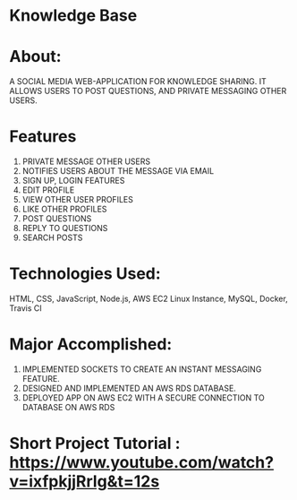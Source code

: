 # Knowledge Base
# About: 
  A SOCIAL MEDIA WEB-APPLICATION FOR KNOWLEDGE SHARING. IT ALLOWS USERS TO POST QUESTIONS, AND PRIVATE
  MESSAGING OTHER USERS.

# Features
  1. PRIVATE MESSAGE OTHER USERS
  2. NOTIFIES USERS ABOUT THE MESSAGE VIA EMAIL
  3. SIGN UP, LOGIN FEATURES
  4. EDIT PROFILE 
  5. VIEW OTHER USER PROFILES
  6. LIKE OTHER PROFILES 
  7. POST QUESTIONS
  8. REPLY TO QUESTIONS
  9. SEARCH POSTS 
  
# Technologies Used:
  HTML, CSS, JavaScript, Node.js, AWS EC2 Linux Instance, MySQL, Docker, Travis CI
  
# Major Accomplished:
  1. IMPLEMENTED SOCKETS TO CREATE AN INSTANT MESSAGING FEATURE.
  2. DESIGNED AND IMPLEMENTED AN AWS RDS DATABASE. 
  3. DEPLOYED APP ON AWS EC2 WITH A SECURE CONNECTION TO DATABASE ON AWS RDS

# Short Project Tutorial : https://www.youtube.com/watch?v=ixfpkjjRrlg&t=12s
